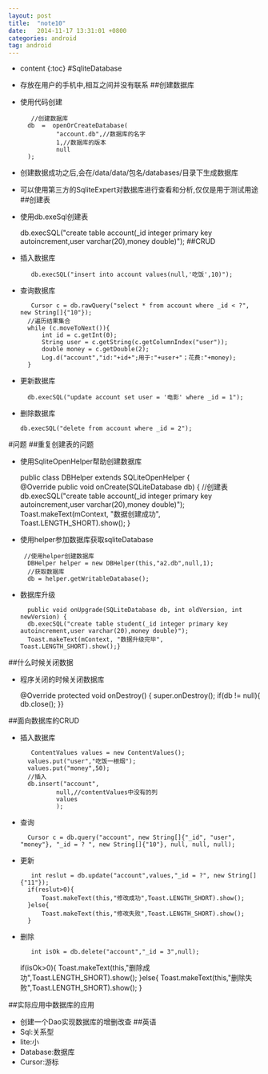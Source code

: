 ```yaml
---
layout: post
title:  "note10"
date:   2014-11-17 13:31:01 +0800
categories: android
tag: android
---
```


* content
{:toc}
#SqliteDatabase
- 存放在用户的手机中,相互之间并没有联系
##创建数据库
- 使用代码创建

         //创建数据库
        db  =  openOrCreateDatabase(
                "account.db",//数据库的名字
                1,//数据库的版本
                null
        );
- 创建数据成功之后,会在/data/data/包名/databases/目录下生成数据库
- 可以使用第三方的SqliteExpert对数据库进行查看和分析,仅仅是用于测试用途
##创建表
- 使用db.exeSql创建表

     db.execSQL("create table account(_id integer primary key autoincrement,user varchar(20),money double)");
##CRUD
- 插入数据库

         db.execSQL("insert into account values(null,'吃饭',10)");
- 查询数据库

         Cursor c = db.rawQuery("select * from account where _id < ?", new String[]{"10"});
        //遍历结果集合
        while (c.moveToNext()){
            int id = c.getInt(0);
            String user = c.getString(c.getColumnIndex("user"));
            double money = c.getDouble(2);
            Log.d("account","id:"+id+";用于:"+user+"；花费:"+money);
        }
- 更新数据库

      	db.execSQL("update account set user = '电影' where _id = 1");
- 删除数据库

  `db.execSQL("delete from account where _id = 2");
        `



#问题
##重复创建表的问题
- 使用SqliteOpenHelper帮助创建数据库

     public class DBHelper extends SQLiteOpenHelper {
     ​    
     	 	@Override
     	public void onCreate(SQLiteDatabase db) {
        //创建表
        db.execSQL("create table account(_id integer primary key autoincrement,user varchar(20),money double)");
        Toast.makeText(mContext, "数据创建成功", Toast.LENGTH_SHORT).show();
     	}
- 使用helper参加数据库获取sqliteDatabase

       //使用helper创建数据库
        DBHelper helper = new DBHelper(this,"a2.db",null,1);
        //获取数据库
        db = helper.getWritableDatabase();
- 数据库升级

        public void onUpgrade(SQLiteDatabase db, int oldVersion, int newVersion) {
        db.execSQL("create table student(_id integer primary key autoincrement,user varchar(20),money double)");
        Toast.makeText(mContext, "数据升级完毕", Toast.LENGTH_SHORT).show();}


##什么时候关闭数据
- 程序关闭的时候关闭数据库


     @Override
     	protected void onDestroy() {
        super.onDestroy();
        if(db != null){
            db.close();
        }}

##面向数据库的CRUD
- 插入数据库

         ContentValues values = new ContentValues();
        values.put("user","吃饭一根烟");
        values.put("money",50);
        //插入
        db.insert("account",
                null,//contentValues中没有的列
                values
                );
- 查询

        Cursor c = db.query("account", new String[]{"_id", "user", "money"}, "_id = ? ", new String[]{"10"}, null, null, null);
- 更新

         int reslut = db.update("account",values,"_id = ?", new String[]{"11"});
        if(reslut>0){
            Toast.makeText(this,"修改成功",Toast.LENGTH_SHORT).show();
        }else{
            Toast.makeText(this,"修改失败",Toast.LENGTH_SHORT).show();
        }
- 删除

         int isOk = db.delete("account","_id = 3",null);
     if(isOk>0){
         Toast.makeText(this,"删除成功",Toast.LENGTH_SHORT).show();
     }else{
         Toast.makeText(this,"删除失败",Toast.LENGTH_SHORT).show();
     }

##实际应用中数据库的应用
- 创建一个Dao实现数据库的增删改查
##英语
- Sql:关系型
- lite:小
- Database:数据库
- Cursor:游标
